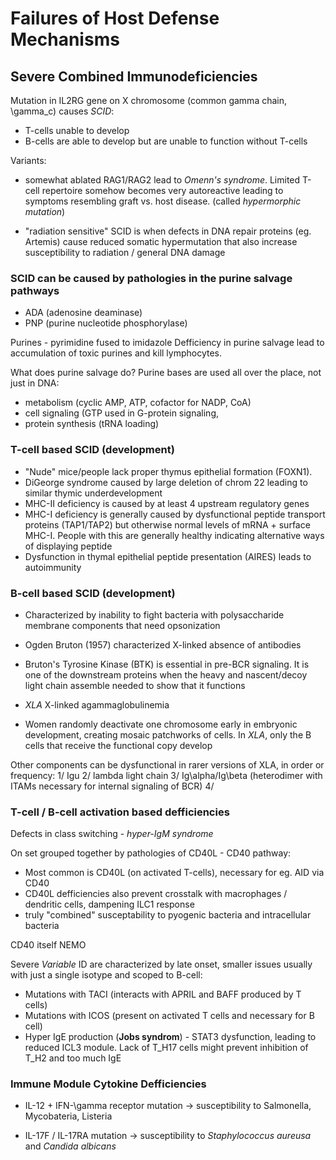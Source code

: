 # Failures of Host Defense Mechanisms

##  Severe Combined Immunodeficiencies

Mutation in IL2RG gene on X chromosome (common gamma chain, \gamma_c) causes
*SCID*:

- T-cells unable to develop
- B-cells are able to develop but are unable to function without T-cells

Variants:

- somewhat ablated RAG1/RAG2 lead to *Omenn's syndrome*. Limited T-cell
repertoire somehow becomes very autoreactive leading to symptoms resembling
graft vs. host disease. (called _hypermorphic mutation_)

- "radiation sensitive" SCID is when defects in DNA repair proteins (eg.
Artemis) cause reduced somatic hypermutation that also increase susceptibility
to radiation / general DNA damage

### SCID can be caused by pathologies in the purine salvage pathways

- ADA (adenosine deaminase)
- PNP (purine nucleotide phosphorylase)

Purines - pyrimidine fused to imidazole
Defficiency in purine salvage lead to accumulation of toxic purines and kill
lymphocytes.

What does purine salvage do? Purine bases are used all over the place, not just
in DNA:

- metabolism (cyclic AMP, ATP, cofactor for NADP, CoA)
- cell signaling (GTP used in G-protein signaling, 
- protein synthesis (tRNA loading)

### T-cell based SCID (development)

- "Nude" mice/people lack proper thymus epithelial formation (FOXN1).
- DiGeorge syndrome caused by large deletion of chrom 22 leading to similar
thymic underdevelopment
- MHC-II deficiency is caused by at least 4 upstream regulatory genes
- MHC-I deficiency is generally caused by dysfunctional peptide transport proteins
(TAP1/TAP2) but otherwise normal levels of mRNA + surface MHC-I. People with
this are generally healthy indicating alternative ways of displaying peptide
- Dysfunction in thymal epithelial peptide presentation (AIRES) leads to
autoimmunity

### B-cell based SCID (development)

- Characterized by inability to fight bacteria with polysaccharide membrane
components that need opsonization
- Ogden Bruton (1957) characterized X-linked absence of antibodies
- Bruton's Tyrosine Kinase (BTK) is essential in pre-BCR signaling. It is one
of the downstream proteins when the heavy and nascent/decoy light chain
assemble needed to show that it functions 
- *XLA* X-linked agammaglobulinemia

- Women randomly deactivate one chromosome early in embryonic development,
creating mosaic patchworks of cells. In *XLA*, only the B cells that receive
the functional copy develop

Other components can be dysfunctional in rarer versions of XLA, in order or
frequency:
1/ Igu
2/ lambda light chain
3/ Ig\alpha/Ig\beta (heterodimer with ITAMs necessary for internal signaling of
BCR)
4/


### T-cell / B-cell activation based defficiencies

Defects in class switching - *hyper-IgM syndrome*

On set grouped together by pathologies of CD40L - CD40 pathway:

- Most common is CD40L (on activated T-cells), necessary for eg. AID via
CD40
- CD40L defficiencies also prevent crosstalk with macrophages / dendritic
cells, dampening ILC1 response
- truly "combined" susceptability to pyogenic bacteria and intracellular bacteria

CD40 itself
NEMO

Severe *Variable* ID are characterized by late onset, smaller issues usually
with just a single isotype and scoped to B-cell:

- Mutations with TACI (interacts with APRIL and BAFF produced by T cells)
- Mutations with ICOS (present on activated T cells and necessary for B cell) 
- Hyper IgE production (**Jobs syndrom**) - STAT3 dysfunction, leading to
reduced ICL3 module. Lack of T_H17 cells might prevent inhibition of T_H2 and
too much IgE

### Immune Module Cytokine Defficiencies

- IL-12 + IFN-\gamma receptor mutation -> susceptibility to Salmonella,
Mycobateria, Listeria

- IL-17F / IL-17RA mutation -> susceptibility to _Staphylococcus aureusa_ and
_Candida albicans_
